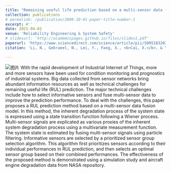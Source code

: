 ```yaml
---
title: "Remaining useful life prediction based on a multi-sensor data fusion model"
collection: publications
# permalink: /publication/2009-10-01-paper-title-number-1
excerpt: #''
date: 2021-04-01
venue: 'Reliability Engineering & System Safety'
# slidesurl: 'http://academicpages.github.io/files/slides1.pdf'
paperurl: 'https://www.sciencedirect.com/science/article/pii/S0951832020307493'
citation: 'Li, N., Gebraeel, N., Lei, Y., Fang, X., <b>Cai, X.</b>, & Yan, T. (2021). Remaining useful life prediction based on a multi-sensor data fusion model. <i>Reliability Engineering & System Safety</i>, 208, 107249.'

---
```

![图片]("/images/500x300.png")
With the rapid development of Industrial Internet of Things, more and more sensors have been used for condition monitoring and prognostics of industrial systems. Big data collected from sensor networks bring abundant information resources as well as technical challenges for remaining useful life (RUL) prediction. The major technical challenges include how to select informative sensors and fuse multi-sensor data to improve the prediction performance. To deal with the challenges, this paper proposes a RUL prediction method based on a multi-sensor data fusion model. In this method, the inherent degradation process of the system state is expressed using a state transition function following a Wiener process. Multi-sensor signals are explicated as various proxies of the inherent system degradation process using a multivariate measurement function. The system state is estimated by fusing multi-sensor signals using particle filtering. Informative sensors are selected by a prioritized sensor group selection algorithm. This algorithm first prioritizes sensors according to their individual performances in RUL prediction, and then selects an optimal sensor group based on their combined performances. The effectiveness of the proposed method is demonstrated using a simulation study and aircraft engine degradation data from NASA repository.